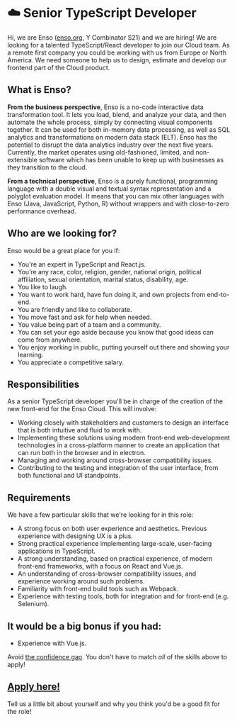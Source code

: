 # ☁️ Senior TypeScript Developer
Hi, we are Enso ([enso.org](https://enso.org), Y Combinator S21) and we are hiring! We are looking for a talented TypeScript/React developer to join our Cloud team. As a remote first company you could be working with us from Europe or North America. We need someone to help us to design, estimate and develop our frontend part of the Cloud product.

## What is Enso?
**From the business perspective**, Enso is a no-code interactive data transformation tool. It lets you load, blend, and analyze your data, and then automate the whole process, simply by connecting visual components together. It can be used for both in-memory data processing, as well as SQL analytics and transformations on modern data stack (ELT). Enso has the potential to disrupt the data analytics industry over the next five years. 
Currently, the market operates using old-fashioned, limited, and non-extensible software which has been unable to keep up with businesses as they transition to the cloud.

**From a technical perspective**, Enso is a purely functional, programming language with a double visual and textual syntax representation and a polyglot evaluation model. It means that you can mix other languages with Enso (Java, JavaScript, Python, R) without wrappers and with close-to-zero performance overhead.

## Who are we looking for?
Enso would be a great place for you if:
- You're an expert in TypeScript and React.js.
- You’re any race, color, religion, gender, national origin, political affiliation, sexual orientation, marital status, disability, age.
- You like to laugh.
- You want to work hard, have fun doing it, and own projects from end-to-end.
- You are friendly and like to collaborate.
- You move fast and ask for help when needed.
- You value being part of a team and a community.
- You can set your ego aside because you know that good ideas can come from anywhere.
- You enjoy working in public, putting yourself out there and showing your learning.
- You appreciate a competitive salary.

## Responsibilities
As a senior TypeScript developer you'll be in charge of the creation of the new front-end for the Enso Cloud. This will involve:

- Working closely with stakeholders and customers to design an interface that is both intuitive and fluid to work with.
- Implementing these solutions using modern front-end web-development technologies in a cross-platform manner to create an application that can run both in the browser and in electron.
- Managing and working around cross-browser compatibility issues.
- Contributing to the testing and integration of the user interface, from both functional and UI standpoints.


## Requirements
We have a few particular skills that we're looking for in this role:

- A strong focus on both user experience and aesthetics. Previous experience with designing UX is a plus.
- Strong practical experience implementing large-scale, user-facing applications in TypeScript.
- A strong understanding, based on practical experience, of modern front-end frameworks, with a focus on React and Vue.js.
- An understanding of cross-browser compatibility issues, and experience working around such problems.
- Familiarity with front-end build tools such as Webpack.
- Experience with testing tools, both for integration and for front-end (e.g. Selenium).

## It would be a big bonus if you had:
- Experience with Vue.js.

Avoid [the confidence gap](https://www.forbes.com/sites/womensmedia/2014/04/28/act-now-to-shrink-the-confidence-gap/).
You don't have to match _all_ of the skills above to apply!

## [Apply here!](https://airtable.com/shrLT2x66UuyAI19B)

Tell us a little bit about yourself and why you think you'd be a good fit for the role!

